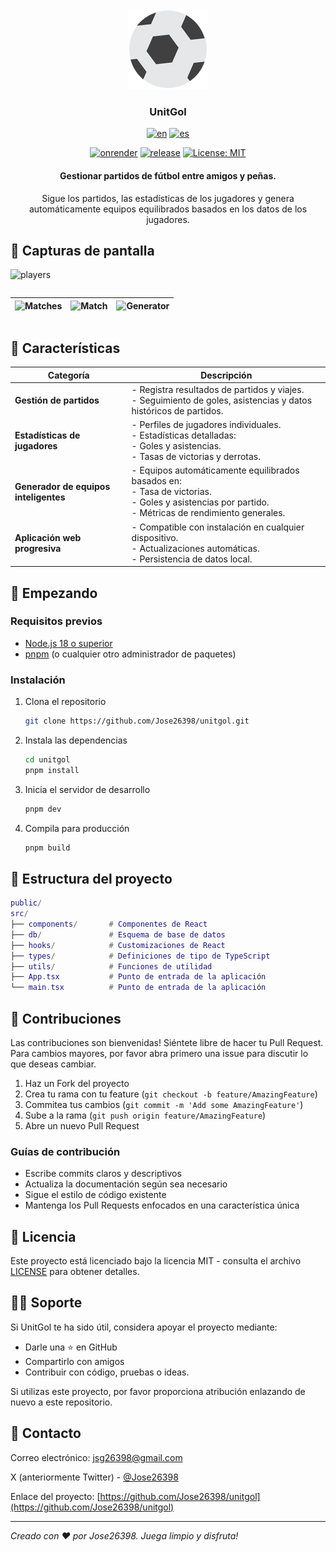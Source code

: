 <div align="center">
    <img src="public/icons/icon-128x128.png" width="128" height="128"> 
    <h3>UnitGol</h3>

[![en](https://img.shields.io/badge/lang-en-17a2b8.svg)](https://github.com/Jose26398/unitgol/blob/master/README.md)
[![es](https://img.shields.io/badge/lang-es-ffc107.svg)](https://github.com/Jose26398/unitgol/blob/master/README.es.md)

[![onrender](https://img.shields.io/badge/onrender-online-1eb854?labelColor=black&logo=render&style=flat-square)](https://unitgol.onrender.com)
[![release](https://img.shields.io/github/v/release/Jose26398/unitgol?labelColor=black&logo=github&style=flat-square)](https://github.com/Jose26398/unitgol/releases)
[![License: MIT](https://img.shields.io/badge/License-MIT-ffc107.svg)](https://opensource.org/licenses/MIT)

</div>

<div align="center">
    <h4>Gestionar partidos de fútbol entre amigos y peñas.</h4>

Sigue los partidos, las estadísticas de los jugadores y genera automáticamente equipos equilibrados basados en los datos de los jugadores.

</div>

## 📸 Capturas de pantalla

![players](https://github.com/user-attachments/assets/3ccbd11d-3676-4719-a77e-3a45a994bcb1)
<div style="display: flex; justify-content: space-between;">

| ![Matches](https://github.com/user-attachments/assets/54d51da2-a17d-4cf9-b5f8-b63629b65db5) | ![Match](https://github.com/user-attachments/assets/244ec828-2f6e-4ad0-ab8c-21d20930012a) | ![Generator](https://github.com/user-attachments/assets/d5ab2d69-cefa-4813-b78b-0597694e1a57) |
|---|---|---|

</div>


## 🌟 Características

| **Categoría**          | **Descripción**                                                                                      |
|-----------------------|--------------------------------------------------------------------------------------------------|
| **Gestión de partidos**   | - Registra resultados de partidos y viajes.<br>- Seguimiento de goles, asistencias y datos históricos de partidos.         |
| **Estadísticas de jugadores**  | - Perfiles de jugadores individuales.<br>- Estadísticas detalladas:<br>  - Goles y asistencias.<br>  - Tasas de victorias y derrotas. |
| **Generador de equipos inteligentes** | - Equipos automáticamente equilibrados basados en:<br>  - Tasa de victorias.<br>  - Goles y asistencias por partido.<br>  - Métricas de rendimiento generales. |
| **Aplicación web progresiva**| - Compatible con instalación en cualquier dispositivo.<br>- Actualizaciones automáticas.<br>- Persistencia de datos local. |

## 🚀 Empezando

### Requisitos previos

- [Node.js 18 o superior](https://nodejs.org/en/)
- [pnpm](https://pnpm.io/) (o cualquier otro administrador de paquetes)

### Instalación

1. Clona el repositorio

    ```bash
    git clone https://github.com/Jose26398/unitgol.git
    ```

2. Instala las dependencias

    ```bash
    cd unitgol
    pnpm install
    ```

3. Inicia el servidor de desarrollo

    ```bash
    pnpm dev
    ```

4. Compila para producción

    ```bash
    pnpm build
    ```

## 📁 Estructura del proyecto

```lua
public/
src/
├── components/       # Componentes de React
├── db/               # Esquema de base de datos
├── hooks/            # Customizaciones de React
├── types/            # Definiciones de tipo de TypeScript
├── utils/            # Funciones de utilidad
├── App.tsx           # Punto de entrada de la aplicación
└── main.tsx          # Punto de entrada de la aplicación
```

## 🤝 Contribuciones

Las contribuciones son bienvenidas! Siéntete libre de hacer tu Pull Request. Para cambios mayores, por favor abra primero una issue para discutir lo que deseas cambiar.

1. Haz un Fork del proyecto
2. Crea tu rama con tu feature (`git checkout -b feature/AmazingFeature`)
3. Commitea tus cambios (`git commit -m 'Add some AmazingFeature'`)
4. Sube a la rama (`git push origin feature/AmazingFeature`)
5. Abre un nuevo Pull Request

### Guías de contribución

- Escribe commits claros y descriptivos
- Actualiza la documentación según sea necesario
- Sigue el estilo de código existente
- Mantenga los Pull Requests enfocados en una característica única

## 📝 Licencia

Este proyecto está licenciado bajo la licencia MIT - consulta el archivo [LICENSE](LICENSE) para obtener detalles.

## 🙋‍♂️ Soporte

Si UnitGol te ha sido útil, considera apoyar el proyecto mediante:

- Darle una ⭐ en GitHub
- Compartirlo con amigos
- Contribuir con código, pruebas o ideas.

Si utilizas este proyecto, por favor proporciona atribución enlazando de nuevo a este repositorio.

## 📧 Contacto

Correo electrónico: <jsg26398@gmail.com>

X (anteriormente Twitter) - [@Jose26398](https://x.com/Jose26398)

Enlace del proyecto: [https://github.com/Jose26398/unitgol](https://github.com/Jose26398/unitgol)

---

_Creado con ❤️ por Jose26398. Juega limpio y disfruta!_